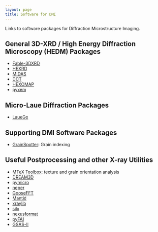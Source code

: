 ```yaml
---
layout: page
title: Software for DMI
---
```


Links to software packages for Diffraction Microstructure Imaging.

## General 3D-XRD / High Energy Diffraction Microscopy (HEDM) Packages

* [Fable-3DXRD](https://github.com/FABLE-3DXRD)
* [HEXRD](https://github.com/HEXRD)
* [MIDAS](https://github.com/marinerhemant/MIDAS)
* [DCT](https://sourceforge.net/projects/dct)
* [HEXOMAP](https://github.com/HeLiuCMU/HEXOMAP)
* [pyxem](https://github.com/pyxem)

## Micro-Laue Diffraction Packages

* [LaueGo](https://wiki-ext.aps.anl.gov/s34ide/index.php/LaueGo)

## Supporting DMI Software Packages

* [GrainSpotter](https://sourceforge.net/p/fable/code/HEAD/tree/GrainSpotter/trunk/): Grain indexing

## Useful Postprocessing and other X-ray Utilities

* [MTeX Toolbox](https://mtex-toolbox.github.io/): texture and grain orientation analysis
* [DREAM3D](https://github.com/BlueQuartzSoftware/DREAM3D)
* [pymicro](https://github.com/heprom/pymicro)
* [neper](https://github.com/rquey/neper)
* [GooseFFT](https://github.com/tdegeus/GooseFFT)
* [Mantid](https://github.com/mantidproject/mantid)
* [xraylib](https://github.com/tschoonj/xraylib)
* [silx](https://github.com/silx-kit/silx)
* [nexusformat](https://github.com/nexusformat)
* [pyFAI](https://github.com/silx-kit/pyFAI)
* [GSAS-II](https://subversion.xray.aps.anl.gov/trac/pyGSAS)
